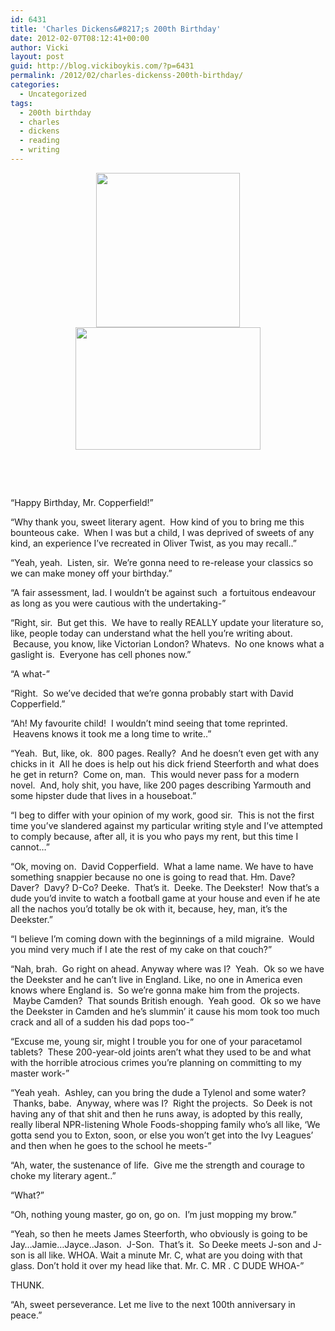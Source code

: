 ```yaml
---
id: 6431
title: 'Charles Dickens&#8217;s 200th Birthday'
date: 2012-02-07T08:12:41+00:00
author: Vicki
layout: post
guid: http://blog.vickiboykis.com/?p=6431
permalink: /2012/02/charles-dickenss-200th-birthday/
categories:
  - Uncategorized
tags:
  - 200th birthday
  - charles
  - dickens
  - reading
  - writing
---
```

<p style="text-align: center;">
  <a href="http://blog.vickiboykis.com/wp-content/uploads/2012/02/charles_dickens.jpg"><img class="wp-image-6432 aligncenter" title="charles_dickens" src="http://blog.vickiboykis.com/wp-content/uploads/2012/02/charles_dickens.jpg" alt="" width="230" height="247" /></a><a href="http://blog.vickiboykis.com/wp-content/uploads/2012/02/man_in_sunglasses.jpg"><img class="wp-image-6433 aligncenter" title="man_in_sunglasses" src="http://blog.vickiboykis.com/wp-content/uploads/2012/02/man_in_sunglasses.jpg" alt="" width="296" height="196" /></a>
</p>

&nbsp;

&nbsp;

&#8220;Happy Birthday, Mr. Copperfield!&#8221;

&#8220;Why thank you, sweet literary agent.  How kind of you to bring me this bounteous cake.  When I was but a child, I was deprived of sweets of any kind, an experience I&#8217;ve recreated in Oliver Twist, as you may recall..&#8221;

&#8220;Yeah, yeah.  Listen, sir.  We&#8217;re gonna need to re-release your classics so we can make money off your birthday.&#8221;

&#8220;A fair assessment, lad. I wouldn&#8217;t be against such  a fortuitous endeavour as long as you were cautious with the undertaking-&#8221;

&#8220;Right, sir.  But get this.  We have to really REALLY update your literature so, like, people today can understand what the hell you&#8217;re writing about.  Because, you know, like Victorian London? Whatevs.  No one knows what a gaslight is.  Everyone has cell phones now.&#8221;

&#8220;A what-&#8221;

&#8220;Right.  So we&#8217;ve decided that we&#8217;re gonna probably start with David Copperfield.&#8221;

&#8220;Ah! My favourite child!  I wouldn&#8217;t mind seeing that tome reprinted.  Heavens knows it took me a long time to write..&#8221;

&#8220;Yeah.  But, like, ok.  800 pages. Really?  And he doesn&#8217;t even get with any chicks in it  All he does is help out his dick friend Steerforth and what does he get in return?  Come on, man.  This would never pass for a modern novel.  And, holy shit, you have, like 200 pages describing Yarmouth and some hipster dude that lives in a houseboat.&#8221;

&#8220;I beg to differ with your opinion of my work, good sir.  This is not the first time you&#8217;ve slandered against my particular writing style and I&#8217;ve attempted to comply because, after all, it is you who pays my rent, but this time I cannot&#8230;&#8221;

&#8220;Ok, moving on.  David Copperfield.  What a lame name. We have to have something snappier because no one is going to read that. Hm. Dave? Daver?  Davy? D-Co? Deeke.  That&#8217;s it.  Deeke. The Deekster!  Now that&#8217;s a dude you&#8217;d invite to watch a football game at your house and even if he ate all the nachos you&#8217;d totally be ok with it, because, hey, man, it&#8217;s the Deekster.&#8221;

&#8220;I believe I&#8217;m coming down with the beginnings of a mild migraine.  Would you mind very much if I ate the rest of my cake on that couch?&#8221;

&#8220;Nah, brah.  Go right on ahead. Anyway where was I?  Yeah.  Ok so we have the Deekster and he can&#8217;t live in England. Like, no one in America even knows where England is.  So we&#8217;re gonna make him from the projects.  Maybe Camden?  That sounds British enough.  Yeah good.  Ok so we have the Deekster in Camden and he&#8217;s slummin&#8217; it cause his mom took too much crack and all of a sudden his dad pops too-&#8221;

&#8220;Excuse me, young sir, might I trouble you for one of your paracetamol tablets?  These 200-year-old joints aren&#8217;t what they used to be and what with the horrible atrocious crimes you&#8217;re planning on committing to my master work-&#8221;

&#8220;Yeah yeah.  Ashley, can you bring the dude a Tylenol and some water?  Thanks, babe.  Anyway, where was I?  Right the projects.  So Deek is not having any of that shit and then he runs away, is adopted by this really, really liberal NPR-listening Whole Foods-shopping family who&#8217;s all like, &#8216;We gotta send you to Exton, soon, or else you won&#8217;t get into the Ivy Leagues&#8217; and then when he goes to the school he meets-&#8221;

&#8220;Ah, water, the sustenance of life.  Give me the strength and courage to choke my literary agent..&#8221;

&#8220;What?&#8221;

&#8220;Oh, nothing young master, go on, go on.  I&#8217;m just mopping my brow.&#8221;

&#8220;Yeah, so then he meets James Steerforth, who obviously is going to be Jay&#8230;Jamie&#8230;Jayce..Jason.  J-Son.  That&#8217;s it.  So Deeke meets J-son and J-son is all like. WHOA. Wait a minute Mr. C, what are you doing with that glass. Don&#8217;t hold it over my head like that. Mr. C. MR . C DUDE WHOA-&#8221;

THUNK.

&#8220;Ah, sweet perseverance. Let me live to the next 100th anniversary in peace.&#8221;